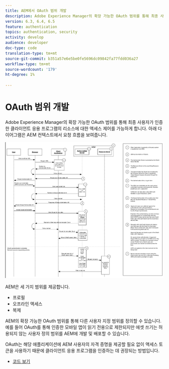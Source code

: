```yaml
---
title: AEM에서 OAuth 범위 개발
description: Adobe Experience Manager의 확장 가능한 OAuth 범위를 통해 최종 사용자가 인증한 클라이언트 응용 프로그램의 리소스에 대한 액세스 제어를 가능하게 합니다. 아래 다이어그램은 AEM 컨텍스트에서 요청 흐름을 보여줍니다.
version: 6.3, 6.4, 6.5
feature: authentication
topics: authentication, security
activity: develop
audience: developer
doc-type: code
translation-type: tm+mt
source-git-commit: b351a57e6e5be0fe5696dc09842fa77fdd036a27
workflow-type: tm+mt
source-wordcount: '179'
ht-degree: 1%

---
```



# OAuth 범위 개발

Adobe Experience Manager의 확장 가능한 OAuth 범위를 통해 최종 사용자가 인증한 클라이언트 응용 프로그램의 리소스에 대한 액세스 제어를 가능하게 합니다. 아래 다이어그램은 AEM 컨텍스트에서 요청 흐름을 보여줍니다.

![Oauth 범위 흐름](./assets/oauth-code-sample-develop/oauth-scopes-flow.png)

AEM은 세 가지 범위를 제공합니다.

* 프로필
* 오프라인 액세스
* 복제

AEM의 확장 가능한 OAuth 범위를 통해 다른 사용자 지정 범위를 정의할 수 있습니다. 예를 들어 OAuth를 통해 인증한 모바일 앱이 읽기 전용으로 제한되지만 에셋 쓰기는 허용되지 않는 사용자 정의 범위를 AEM에 개발 및 배포할 수 있습니다.

OAuth는 해당 애플리케이션에 AEM 사용자의 자격 증명을 제공할 필요 없이 액세스 토큰을 사용하기 때문에 클라이언트 응용 프로그램을 인증하는 데 권장되는 방법입니다.

* [코드 보기](https://github.com/Adobe-Consulting-Services/acs-aem-samples/blob/legacy/bundle/src/main/java/com/adobe/acs/samples/authentication/oauth/impl/SampleScopeWithPrivileges.java)
